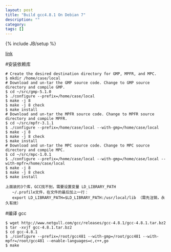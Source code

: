 ```yaml
---
layout: post
title: "Build gcc4.8.1 On Debian 7"
description: ""
category: 
tags: []
---
```

{% include JB/setup %}

[link](http://stackoverflow.com/questions/17409740/python-bigfloat-package-installation-issues)

#安装依赖库

	# Create the desired destination directory for GMP, MPFR, and MPC.
	$ mkdir /home/case/local
	# Download and un-tar the GMP source code. Change to GMP source directory and compile GMP.
	$ cd ~/src/gmp-5.1.0
	$ ./configure --prefix=/home/case/local
	$ make -j 8
	$ make -j 8 check
	$ make install
	# Download and un-tar the MPFR source code. Change to MPFR source directory and compile MPFR.
	$ cd ~/src/mpfr-3.1.1
	$ ./configure --prefix=/home/case/local --with-gmp=/home/case/local
	$ make -j 8
	$ make -j 8 check
	$ make install
	# Download and un-tar the MPC source code. Change to MPC source directory and compile MPC.
	$ cd ~/src/mpc-1.0.1
	$ ./configure --prefix=/home/case/local --with-gmp=/home/case/local --with-mpfr=/home/case/local
	$ make -j 8
	$ make -j 8 check
	$ make install
	
	上面装的3个库，GCC找不到，需要设置变量 LD_LIBRARY_PATH
       ~/.profile文件，在文件的最后加上一行：
       export LD_LIBRARY_PATH=$LD_LIBRARY_PATH:/usr/local/lib （需先注销，永久有效）
       
#编译 gcc

	$ wget http://www.netgull.com/gcc/releases/gcc-4.8.1/gcc-4.8.1.tar.bz2
	$ tar -xvjf gcc-4.8.1.tar.bz2
	$ cd gcc-4.8.1
	$ ./configure --prefix=/root/gcc481 --with-gmp=/root/gcc481 --with-mpfr=/root/gcc481 --enable-languages=c,c++,go
	$ make
